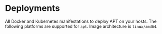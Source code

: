 # Deployments

All Docker and Kubernetes manifestations to deploy APT on your hosts. The following platforms
are supported for ```apt```. Image architecture is ```linux/amd64```.

